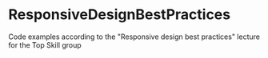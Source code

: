 # ResponsiveDesignBestPractices
Code examples according to the "Responsive design best practices" lecture for the Top Skill group
